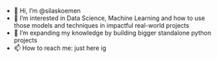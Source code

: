 - 👋 Hi, I’m @silaskoemen
- 👀 I’m interested in Data Science, Machine Learning and how to use those models and techniques in impactful real-world projects
- 🌱 I’m expanding my knowledge by building bigger standalone python projects
- 📫 How to reach me: just here ig

<!---
silaskoemen/silaskoemen is a ✨ special ✨ repository because its `README.md` (this file) appears on your GitHub profile.
You can click the Preview link to take a look at your changes.
--->
